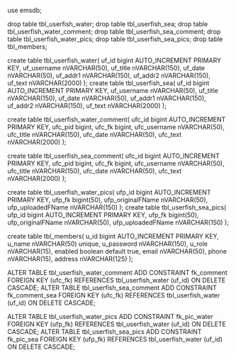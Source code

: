 use emsdb;

drop table tbl_userfish_water;
drop table tbl_userfish_sea;
drop table tbl_userfish_water_comment;
drop table tbl_userfish_sea_comment;
drop table tbl_userfish_water_pics;
drop table tbl_userfish_sea_pics;
drop table tbl_members;

create table tbl_userfish_water(
	uf_id bigint AUTO_INCREMENT	PRIMARY KEY,
    uf_username nVARCHAR(50),
    uf_title nVARCHAR(150),
    uf_date nVARCHAR(50),
    uf_addr1 nVARCHAR(150),
    uf_addr2 nVARCHAR(150),
    uf_text nVARCHAR(2000)
);
create table tbl_userfish_sea(
	uf_id bigint AUTO_INCREMENT	PRIMARY KEY,
    uf_username nVARCHAR(50),
    uf_title nVARCHAR(150),
    uf_date nVARCHAR(50),
    uf_addr1 nVARCHAR(150),
    uf_addr2 nVARCHAR(150),
    uf_text nVARCHAR(2000)
);

create table tbl_userfish_water_comment(
	ufc_id bigint AUTO_INCREMENT	PRIMARY KEY,
    ufc_pid bigint,
    ufc_fk bigint,
    ufc_username nVARCHAR(50),
    ufc_title nVARCHAR(150),
    ufc_date nVARCHAR(50),
    ufc_text nVARCHAR(2000)
);

create table tbl_userfish_sea_comment(
	ufc_id bigint AUTO_INCREMENT	PRIMARY KEY,
    ufc_pid bigint,
    ufc_fk bigint,
    ufc_username nVARCHAR(50),
    ufc_title nVARCHAR(150),
    ufc_date nVARCHAR(50),
    ufc_text nVARCHAR(2000)
);

create table tbl_userfish_water_pics(
	ufp_id bigint AUTO_INCREMENT	PRIMARY KEY,
    ufp_fk bigint(50),
    ufp_originalFName nVARCHAR(50),
    ufp_uploadedFName nVARCHAR(150)
);
create table tbl_userfish_sea_pics(
	ufp_id bigint AUTO_INCREMENT	PRIMARY KEY,
    ufp_fk bigint(50),
    ufp_originalFName nVARCHAR(50),
    ufp_uploadedFName nVARCHAR(150)
);

create table tbl_members(
	u_id bigint AUTO_INCREMENT	PRIMARY KEY,
    u_name nVARCHAR(50) unique,
    u_password nVARCHAR(150),
    u_role nVARCHAR(15),
    enabled boolean default true,
    email nVARCHAR(50),
    phone nVARCHAR(15),
    address nVARCHAR(125)
);


ALTER TABLE tbl_userfish_water_comment
ADD CONSTRAINT fk_comment
    FOREIGN KEY (ufc_fk)
    REFERENCES tbl_userfish_water (uf_id)
    ON DELETE CASCADE;
ALTER TABLE tbl_userfish_sea_comment
ADD CONSTRAINT fk_comment_sea
    FOREIGN KEY (ufc_fk)
    REFERENCES tbl_userfish_water (uf_id)
    ON DELETE CASCADE;

ALTER TABLE tbl_userfish_water_pics
ADD CONSTRAINT fk_pic_water
    FOREIGN KEY (ufp_fk)
    REFERENCES tbl_userfish_water (uf_id)
    ON DELETE CASCADE;
ALTER TABLE tbl_userfish_sea_pics
ADD CONSTRAINT fk_pic_sea
    FOREIGN KEY (ufp_fk)
    REFERENCES tbl_userfish_water (uf_id)
    ON DELETE CASCADE;